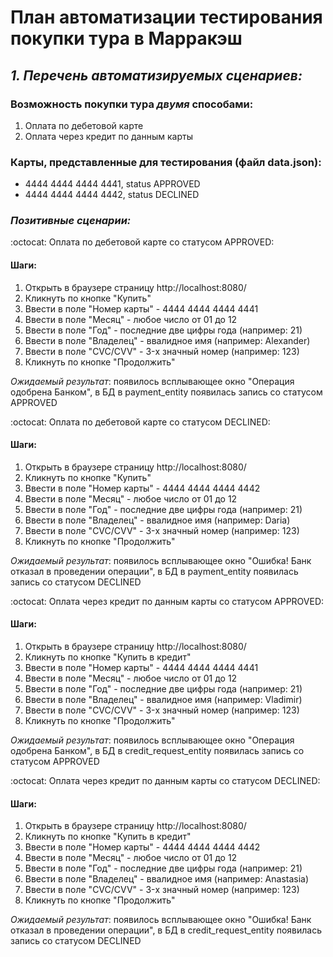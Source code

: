 # План автоматизации тестирования покупки тура в Марракэш

## *1. Перечень автоматизируемых сценариев:*

### Возможность покупки тура _двумя_ способами:
1. Оплата по дебетовой карте
2. Оплата через кредит по данным карты

### Карты, представленные для тестирования (файл data.json):
- 4444 4444 4444 4441, status APPROVED
- 4444 4444 4444 4442, status DECLINED

### *Позитивные сценарии:*
:octocat: Оплата по дебетовой карте со статусом APPROVED:
   
#### Шаги:
1. Открыть в браузере страницу http://localhost:8080/
2. Кликнуть по кнопке "Купить"
3. Ввести в поле "Номер карты" - 4444 4444 4444 4441
4. Ввести в поле "Месяц" - любое число от 01 до 12
5. Ввести в поле "Год" - последние две цифры года (например: 21)
6. Ввести в поле "Владелец" - ввалидное имя (например: Alexander)
7. Ввести в поле "CVC/CVV" - 3-х значный номер (например: 123)
8. Кликнуть по кнопке "Продолжить"

*Ожидаемый результат*: появилось всплывающее окно "Операция одобрена Банком", в БД в payment_entity появилась запись со статусом APPROVED

:octocat: Оплата по дебетовой карте со статусом DECLINED:

#### Шаги:
1. Открыть в браузере страницу http://localhost:8080/
2. Кликнуть по кнопке "Купить"
3. Ввести в поле "Номер карты" - 4444 4444 4444 4442
4. Ввести в поле "Месяц" - любое число от 01 до 12
5. Ввести в поле "Год" - последние две цифры года (например: 21)
6. Ввести в поле "Владелец" - ввалидное имя (например: Daria)
7. Ввести в поле "CVC/CVV" - 3-х значный номер (например: 123)
8. Кликнуть по кнопке "Продолжить"

*Ожидаемый результат*: появилось всплывающее окно "Ошибка! Банк отказал в проведении операции", в БД в payment_entity появилась запись со статусом DECLINED

:octocat: Оплата через кредит по данным карты со статусом APPROVED:

#### Шаги:
1. Открыть в браузере страницу http://localhost:8080/
2. Кликнуть по кнопке "Купить в кредит"
3. Ввести в поле "Номер карты" - 4444 4444 4444 4441
4. Ввести в поле "Месяц" - любое число от 01 до 12
5. Ввести в поле "Год" - последние две цифры года (например: 21)
6. Ввести в поле "Владелец" - ввалидное имя (например: Vladimir)
7. Ввести в поле "CVC/CVV" - 3-х значный номер (например: 123)
8. Кликнуть по кнопке "Продолжить"

*Ожидаемый результат*: появилось всплывающее окно "Операция одобрена Банком", в БД в credit_request_entity появилась запись со статусом APPROVED

:octocat: Оплата через кредит по данным карты со статусом DECLINED:

#### Шаги:
1. Открыть в браузере страницу http://localhost:8080/
2. Кликнуть по кнопке "Купить в кредит"
3. Ввести в поле "Номер карты" - 4444 4444 4444 4442
4. Ввести в поле "Месяц" - любое число от 01 до 12
5. Ввести в поле "Год" - последние две цифры года (например: 21)
6. Ввести в поле "Владелец" - ввалидное имя (например: Anastasia)
7. Ввести в поле "CVC/CVV" - 3-х значный номер (например: 123)
8. Кликнуть по кнопке "Продолжить"

*Ожидаемый результат*: появилось всплывающее окно "Ошибка! Банк отказал в проведении операции", в БД в credit_request_entity появилась запись со статусом DECLINED
